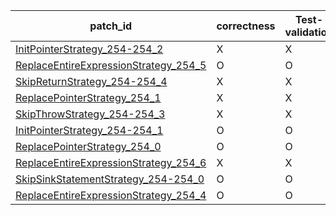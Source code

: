  | patch_id |correctness |Test-validation |NPEX-validation |
 |--- | --- | --- | --- | 
 | [InitPointerStrategy_254-254_2](./patches/InitPointerStrategy_254-254_2/patch.java#264) | X | X | X | 
 | [ReplaceEntireExpressionStrategy_254_5](./patches/ReplaceEntireExpressionStrategy_254_5/patch.java#264) | O | O | O | 
 | [SkipReturnStrategy_254-254_4](./patches/SkipReturnStrategy_254-254_4/patch.java#264) | X | X | X | 
 | [ReplacePointerStrategy_254_1](./patches/ReplacePointerStrategy_254_1/patch.java#264) | X | X | X | 
 | [SkipThrowStrategy_254-254_3](./patches/SkipThrowStrategy_254-254_3/patch.java#264) | X | X | X | 
 | [InitPointerStrategy_254-254_1](./patches/InitPointerStrategy_254-254_1/patch.java#264) | O | O | X | 
 | [ReplacePointerStrategy_254_0](./patches/ReplacePointerStrategy_254_0/patch.java#264) | O | O | X | 
 | [ReplaceEntireExpressionStrategy_254_6](./patches/ReplaceEntireExpressionStrategy_254_6/patch.java#264) | X | X | X | 
 | [SkipSinkStatementStrategy_254-254_0](./patches/SkipSinkStatementStrategy_254-254_0/patch.java#264) | O | O | O | 
 | [ReplaceEntireExpressionStrategy_254_4](./patches/ReplaceEntireExpressionStrategy_254_4/patch.java#264) | O | O | O | 
